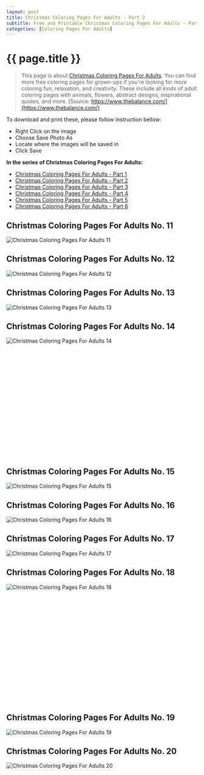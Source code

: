 ```yaml
---
layout: post
title: Christmas Coloring Pages For Adults - Part 2
subtitle: Free and Printable Christmas Coloring Pages For Adults - Part 2
categoties: [Coloring Pages For Adults]
---
```

{{ page.title }}
================
> This page is about [Christmas Coloring Pages For Adults](https://freecoloringpages.github.io/). You can find more free coloring pages for grown-ups if you're looking for more coloring fun, relaxation, and creativity. These include all kinds of adult coloring pages with animals, flowers, abstract designs, inspirational quotes, and more. [Source: https://www.thebalance.com/](https://www.thebalance.com/)

To download and print these, please follow instruction bellow:
* Right Click on the image 
* Choose Save Photo As 
* Locate where the images will be saved in 
* Click Save

**In the series of Christmas Coloring Pages For Adults:**

* [Christmas Coloring Pages For Adults - Part 1](https://freecoloringpages.github.io/2017/11/24/Christmas-Coloring-Pages-For-Adults-part-1.html)
* [Christmas Coloring Pages For Adults - Part 2](https://freecoloringpages.github.io/2017/11/24/Christmas-Coloring-Pages-For-Adults-part-2.html)
* [Christmas Coloring Pages For Adults - Part 3](https://freecoloringpages.github.io/2017/11/24/Christmas-Coloring-Pages-For-Adults-part-3.html)
* [Christmas Coloring Pages For Adults - Part 4](https://freecoloringpages.github.io/2017/11/24/Christmas-Coloring-Pages-For-Adults-part-4.html)
* [Christmas Coloring Pages For Adults - Part 5](https://freecoloringpages.github.io/2017/11/24/Christmas-Coloring-Pages-For-Adults-part-5.html)
* [Christmas Coloring Pages For Adults - Part 6](https://freecoloringpages.github.io/2017/11/24/Christmas-Coloring-Pages-For-Adults-part-6.html)

## Christmas Coloring Pages For Adults No. 11
![Christmas Coloring Pages For Adults 11](https://freecoloringpages.github.io/img1/Christmas-Coloring-Pages-For-Adults%20(11).jpg "Christmas Coloring Pages For Adults 11")

## Christmas Coloring Pages For Adults No. 12
![Christmas Coloring Pages For Adults 12](https://freecoloringpages.github.io/img1/Christmas-Coloring-Pages-For-Adults%20(12).jpg "Christmas Coloring Pages For Adults 12")

## Christmas Coloring Pages For Adults No. 13
![Christmas Coloring Pages For Adults 13](https://freecoloringpages.github.io/img1/Christmas-Coloring-Pages-For-Adults%20(13).jpg "Christmas Coloring Pages For Adults 13")

## Christmas Coloring Pages For Adults No. 14
![Christmas Coloring Pages For Adults 14](https://freecoloringpages.github.io/img1/Christmas-Coloring-Pages-For-Adults%20(14).jpg "Christmas Coloring Pages For Adults 14")

<script async src="//pagead2.googlesyndication.com/pagead/js/adsbygoogle.js"></script><!-- Texxtonly --><ins class="adsbygoogle" style="display:inline-block;width:336px;height:280px" data-ad-client="ca-pub-6753140515841889" data-ad-slot="3207852233"></ins><script>(adsbygoogle = window.adsbygoogle || []).push({}); </script>

## Christmas Coloring Pages For Adults No. 15
![Christmas Coloring Pages For Adults 15](https://freecoloringpages.github.io/img1/Christmas-Coloring-Pages-For-Adults%20(15).jpg "Christmas Coloring Pages For Adults 15")

## Christmas Coloring Pages For Adults No. 16
![Christmas Coloring Pages For Adults 16](https://freecoloringpages.github.io/img1/Christmas-Coloring-Pages-For-Adults%20(16).jpg "Christmas Coloring Pages For Adults 16")

## Christmas Coloring Pages For Adults No. 17
![Christmas Coloring Pages For Adults 17](https://freecoloringpages.github.io/img1/Christmas-Coloring-Pages-For-Adults%20(17).jpg "Christmas Coloring Pages For Adults 17")

## Christmas Coloring Pages For Adults No. 18
![Christmas Coloring Pages For Adults 18](https://freecoloringpages.github.io/img1/Christmas-Coloring-Pages-For-Adults%20(18).jpg "Christmas Coloring Pages For Adults 18")

<script async src="//pagead2.googlesyndication.com/pagead/js/adsbygoogle.js"></script><!-- Texxtonly --><ins class="adsbygoogle" style="display:inline-block;width:336px;height:280px" data-ad-client="ca-pub-6753140515841889" data-ad-slot="3207852233"></ins><script>(adsbygoogle = window.adsbygoogle || []).push({}); </script>

## Christmas Coloring Pages For Adults No. 19
![Christmas Coloring Pages For Adults 19](https://freecoloringpages.github.io/img1/Christmas-Coloring-Pages-For-Adults%20(19).jpg "Christmas Coloring Pages For Adults 19")

## Christmas Coloring Pages For Adults No. 20
![Christmas Coloring Pages For Adults 20](https://freecoloringpages.github.io/img1/Christmas-Coloring-Pages-For-Adults%20(20).jpg "Christmas Coloring Pages For Adults 20")

